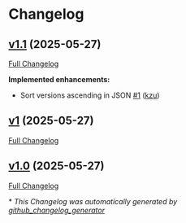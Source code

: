 # Changelog

## [v1.1](https://github.com/devlooped/actions-which-dotnet/tree/v1.1) (2025-05-27)

[Full Changelog](https://github.com/devlooped/actions-which-dotnet/compare/v1...v1.1)

**Implemented enhancements:**

- Sort versions ascending in JSON [\#1](https://github.com/devlooped/actions-which-dotnet/pull/1) ([kzu](https://github.com/kzu))

## [v1](https://github.com/devlooped/actions-which-dotnet/tree/v1) (2025-05-27)

[Full Changelog](https://github.com/devlooped/actions-which-dotnet/compare/v1.0...v1)

## [v1.0](https://github.com/devlooped/actions-which-dotnet/tree/v1.0) (2025-05-27)

[Full Changelog](https://github.com/devlooped/actions-which-dotnet/compare/5d646595541042ca3d701eeb1777af0039ca67bb...v1.0)



\* *This Changelog was automatically generated by [github_changelog_generator](https://github.com/github-changelog-generator/github-changelog-generator)*
